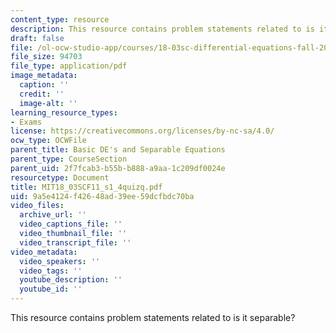 ```yaml
---
content_type: resource
description: This resource contains problem statements related to is it separable?
draft: false
file: /ol-ocw-studio-app/courses/18-03sc-differential-equations-fall-2011/9a5e4124f42648ad39ee59dcfbdc70ba_MIT18_03SCF11_s1_4quizq.pdf
file_size: 94703
file_type: application/pdf
image_metadata:
  caption: ''
  credit: ''
  image-alt: ''
learning_resource_types:
- Exams
license: https://creativecommons.org/licenses/by-nc-sa/4.0/
ocw_type: OCWFile
parent_title: Basic DE's and Separable Equations
parent_type: CourseSection
parent_uid: 2f7fcab3-b55b-b888-a9aa-1c209df0024e
resourcetype: Document
title: MIT18_03SCF11_s1_4quizq.pdf
uid: 9a5e4124-f426-48ad-39ee-59dcfbdc70ba
video_files:
  archive_url: ''
  video_captions_file: ''
  video_thumbnail_file: ''
  video_transcript_file: ''
video_metadata:
  video_speakers: ''
  video_tags: ''
  youtube_description: ''
  youtube_id: ''
---
```

This resource contains problem statements related to is it separable?